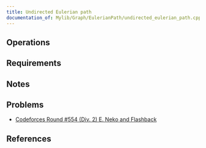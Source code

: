 ```yaml
---
title: Undirected Eulerian path
documentation_of: Mylib/Graph/EulerianPath/undirected_eulerian_path.cpp
---
```


## Operations

## Requirements

## Notes

## Problems

- [Codeforces Round #554 (Div. 2) E. Neko and Flashback](https://codeforces.com/contest/1152/problem/E)

## References


